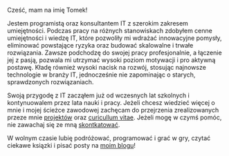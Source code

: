 Cześć, mam na imię Tomek!
 
Jestem programistą oraz konsultantem IT z szerokim zakresem umiejętności. Podczas pracy na różnych stanowiskach zdobyłem cenne umiejętności i wiedzę IT, które pozwoliły mi wdrażać innowacyjne pomysły, eliminować powstające ryzyka oraz budować skalowalne i trwałe rozwiązania. Zawsze podchodzę do swojej pracy profesjonalnie, a łączenie jej z pasją, pozwala mi utrzymać wysoki poziom motywacji i pro aktywną postawę. Kładę również wysoki nacisk na rozwój, stosując najnowsze technologie w branży IT, jednocześnie nie zapominając o starych, sprawdzonych rozwiązaniach.

Swoją przygodę z IT zacząłem już od wczesnych lat szkolnych i kontynuowalem przez lata nauki i pracy. Jeżeli chcesz wiedzieć więcej o mnie i mojej ścieżce zawodowej zachęcam do przejrzenia zrealizowanych przeze mnie [projektów](/pl/projects) oraz [curicullum vitae](/pl/cv). Jeżeli mogę w czymś pomóc, nie zawachaj się ze mną [skontkatować](mailto:tomasz.komoszeski@gmail.com).

W wolnym czasie lubię podróżować, programować i grać w gry, czytać ciekawe ksiązki i pisać posty na [moim blogu](/pl/blog)! 
